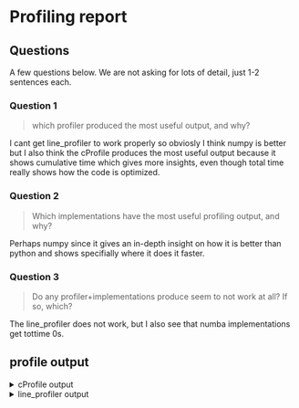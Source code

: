# Profiling report

## Questions

A few questions below. We are not asking for lots of detail,
just 1-2 sentences each.

### Question 1

> which profiler produced the most useful output, and why?

I cant get line_profiler to work properly so obviosly I think numpy is better but I also think the cProfile produces the most useful output because it shows cumulative time which gives more insights, even though total time really shows how the code is optimized.

### Question 2

> Which implementations have the most useful profiling output, and why?

Perhaps numpy since it gives an in-depth insight on how it is better than python and shows specifially where it does it faster.

### Question 3

> Do any profiler+implementations produce seem to not work at all? If so, which?

The line_profiler does not work, but I also see that numba implementations get tottime 0s.

## profile output

<details>
<summary>cProfile output</summary>

```
python3 -m in3110_instapy.profiling
Begin cProfile
Profiling python color2gray with cprofile:
         9 function calls in 2.529 seconds

   Ordered by: cumulative time

   ncalls  tottime  percall  cumtime  percall filename:lineno(function)
        3    2.529    0.843    2.529    0.843 python_filters.py:9(python_color2gray)
        3    0.000    0.000    0.000    0.000 {method 'disable' of '_lsprof.Profiler' objects}
        3    0.000    0.000    0.000    0.000 multiarray.py:85(empty_like)


Profiling numpy color2gray with cprofile:
         51 function calls in 0.013 seconds

   Ordered by: cumulative time
   List reduced from 15 to 10 due to restriction <10>

   ncalls  tottime  percall  cumtime  percall filename:lineno(function)
        3    0.012    0.004    0.013    0.004 numpy_filters.py:7(numpy_color2gray)
        3    0.001    0.000    0.001    0.000 shape_base.py:372(stack)
        3    0.000    0.000    0.000    0.000 {method 'astype' of 'numpy.ndarray' objects}
        3    0.000    0.000    0.000    0.000 shape_base.py:362(_stack_dispatcher)
        3    0.000    0.000    0.000    0.000 shape_base.py:455(<listcomp>)
        3    0.000    0.000    0.000    0.000 shape_base.py:443(<listcomp>)
        3    0.000    0.000    0.000    0.000 shape_base.py:207(_arrays_for_stack_dispatcher)
        3    0.000    0.000    0.000    0.000 shape_base.py:447(<setcomp>)
        3    0.000    0.000    0.000    0.000 {built-in method builtins.hasattr}
        9    0.000    0.000    0.000    0.000 {built-in method numpy.asanyarray}


Profiling numba color2gray with cprofile:
         9 function calls in 0.015 seconds

   Ordered by: cumulative time

   ncalls  tottime  percall  cumtime  percall filename:lineno(function)
        3    0.015    0.005    0.015    0.005 numba_filters.py:8(numba_color2gray)
        3    0.000    0.000    0.000    0.000 serialize.py:30(_numba_unpickle)
        3    0.000    0.000    0.000    0.000 {method 'disable' of '_lsprof.Profiler' objects}


Profiling cython color2gray with cprofile:
         6 function calls in 0.270 seconds

   Ordered by: cumulative time

   ncalls  tottime  percall  cumtime  percall filename:lineno(function)
        3    0.270    0.090    0.270    0.090 cython_filters.py:27(cython_color2gray)
        3    0.000    0.000    0.000    0.000 {method 'disable' of '_lsprof.Profiler' objects}


Profiling python color2sepia with cprofile:
         2764809 function calls in 7.028 seconds

   Ordered by: cumulative time

   ncalls  tottime  percall  cumtime  percall filename:lineno(function)
        3    6.835    2.278    7.028    2.343 python_filters.py:30(python_color2sepia)
  2764800    0.193    0.000    0.193    0.000 {built-in method builtins.min}
        3    0.000    0.000    0.000    0.000 {method 'disable' of '_lsprof.Profiler' objects}
        3    0.000    0.000    0.000    0.000 multiarray.py:85(empty_like)


Profiling numpy color2sepia with cprofile:
         54 function calls in 0.033 seconds

   Ordered by: cumulative time
   List reduced from 11 to 10 due to restriction <10>

   ncalls  tottime  percall  cumtime  percall filename:lineno(function)
        3    0.029    0.010    0.033    0.011 numpy_filters.py:23(numpy_color2sepia)
        6    0.000    0.000    0.003    0.000 fromnumeric.py:2100(clip)
        6    0.000    0.000    0.003    0.000 fromnumeric.py:53(_wrapfunc)
        6    0.000    0.000    0.003    0.000 {method 'clip' of 'numpy.ndarray' objects}
        6    0.003    0.000    0.003    0.000 _methods.py:90(_clip)
        6    0.001    0.000    0.001    0.000 {method 'astype' of 'numpy.ndarray' objects}
        3    0.000    0.000    0.000    0.000 {built-in method numpy.array}
        6    0.000    0.000    0.000    0.000 {built-in method builtins.getattr}
        6    0.000    0.000    0.000    0.000 fromnumeric.py:2096(_clip_dispatcher)
        3    0.000    0.000    0.000    0.000 {method 'disable' of '_lsprof.Profiler' objects}


Profiling numba color2sepia with cprofile:
         9 function calls in 0.014 seconds

   Ordered by: cumulative time

   ncalls  tottime  percall  cumtime  percall filename:lineno(function)
        3    0.014    0.005    0.014    0.005 numba_filters.py:29(numba_color2sepia)
        3    0.000    0.000    0.000    0.000 serialize.py:30(_numba_unpickle)
        3    0.000    0.000    0.000    0.000 {method 'disable' of '_lsprof.Profiler' objects}


Profiling cython color2sepia with cprofile:
         6 function calls in 1.648 seconds

   Ordered by: cumulative time

   ncalls  tottime  percall  cumtime  percall filename:lineno(function)
        3    1.648    0.549    1.648    0.549 cython_filters.py:51(cython_color2sepia)
        3    0.000    0.000    0.000    0.000 {method 'disable' of '_lsprof.Profiler' objects}


End cProfile
Begin line_profiler
Profiling python color2gray with line_profiler:
Timer unit: 1e-09 s

Total time: 1.01572 s
File: /Users/victorialangoe/Documents/Documents - Victoria’s MacBook Pro/UiO/IN4110_assignments/IN3110-victocla/assignment3/in3110_instapy/python_filters.py
Function: python_color2gray at line 9

Line #      Hits         Time  Per Hit   % Time  Line Contents
==============================================================
     9                                           def python_color2gray(image: np.array) -> np.array:
    10                                               """Convert rgb pixel array to grayscale
    11
    12                                               Args:
    13                                                   image (np.array)
    14                                               Returns:
    15                                                   np.array: gray_image
    16                                               """
    17         1       4000.0   4000.0      0.0      gray_image = np.empty_like(image)
    18         1       1000.0   1000.0      0.0      height, width = image.shape[:2]
    19
    20       481      66000.0    137.2      0.0      for row in range(height):
    21    307680   36302000.0    118.0      3.6          for column in range(width):
    22    307200  191530000.0    623.5     18.9              red, green, blue = image[row, column][:3]
    23    307200  678149000.0   2207.5     66.8              gray_value = int(0.21 * red + 0.72 * green + 0.07 * blue)
    24
    25    307200  109668000.0    357.0     10.8              gray_image[row, column] = gray_value
    26
    27         1          0.0      0.0      0.0      return gray_image

Profiling numpy color2gray with line_profiler:
Timer unit: 1e-09 s

Total time: 0.004722 s
File: /Users/victorialangoe/Documents/Documents - Victoria’s MacBook Pro/UiO/IN4110_assignments/IN3110-victocla/assignment3/in3110_instapy/numpy_filters.py
Function: numpy_color2gray at line 7

Line #      Hits         Time  Per Hit   % Time  Line Contents
==============================================================
     7                                           def numpy_color2gray(image: np.array) -> np.array:
     8                                               """Convert rgb pixel array to grayscale
     9
    10                                               Args:
    11                                                   image (np.array)
    12                                               Returns:
    13                                                   np.array: gray_image
    14                                               """
    15
    16         1    4161000.0    4e+06     88.1      gray_image = np.dot(image[..., :3], [0.21, 0.72, 0.07])
    17         1     162000.0 162000.0      3.4      gray_image = gray_image.astype(np.uint8)
    18         1     399000.0 399000.0      8.4      gray_image_3d = np.stack([gray_image, gray_image, gray_image], axis=-1)
    19
    20         1          0.0      0.0      0.0      return gray_image_3d

Profiling numba color2gray with line_profiler:
/Users/victorialangoe/Documents/Documents - Victoria’s MacBook Pro/UiO/IN4110_assignments/IN3110-victocla/assignment3/in3110_instapy/profiling.py:48: UserWarning: Adding a function with a __wrapped__ attribute. You may want to profile the wrapped function by adding numba_color2gray.__wrapped__ instead.
  profiler.add_function(filter)
/opt/homebrew/lib/python3.11/site-packages/line_profiler/line_profiler.py:75: UserWarning: Adding a function with a __wrapped__ attribute. You may want to profile the wrapped function by adding numba_color2gray.__wrapped__ instead.
  self.add_function(func)
Timer unit: 1e-09 s

Total time: 0 s
File: /Users/victorialangoe/Documents/Documents - Victoria’s MacBook Pro/UiO/IN4110_assignments/IN3110-victocla/assignment3/in3110_instapy/numba_filters.py
Function: numba_color2gray at line 8

Line #      Hits         Time  Per Hit   % Time  Line Contents
==============================================================
     8                                           @jit(nopython=True, parallel=True)
     9                                           def numba_color2gray(image: np.array) -> np.array:
    10                                               """Convert rgb pixel array to grayscale
    11
    12                                               Args:
    13                                                   image (np.array)
    14                                               Returns:
    15                                                   np.array: gray_image
    16                                               """
    17                                               gray_image = np.empty_like(image)
    18                                               height, width = image.shape[:2]
    19
    20                                               for row in prange(height):
    21                                                   for column in prange(width):
    22                                                       red, green, blue = image[row, column][:3]
    23                                                       gray_value = int(0.21 * red + 0.72 * green + 0.07 * blue)
    24                                                       gray_image[row, column] = [gray_value, gray_value, gray_value]
    25
    26                                               return gray_image
```

</details>

<details>
<summary>line_profiler output</summary>

python3 -m in3110_instapy.profiling
Begin cProfile
Profiling python color2gray with cprofile:
9 function calls in 2.534 seconds

Ordered by: cumulative time

ncalls tottime percall cumtime percall filename:lineno(function)
3 2.534 0.845 2.534 0.845 python_filters.py:9(python_color2gray)
3 0.000 0.000 0.000 0.000 {method 'disable' of '\_lsprof.Profiler' objects}
3 0.000 0.000 0.000 0.000 multiarray.py:85(empty_like)

Profiling numpy color2gray with cprofile:
51 function calls in 0.014 seconds

Ordered by: cumulative time
List reduced from 15 to 10 due to restriction <10>

ncalls tottime percall cumtime percall filename:lineno(function)
3 0.012 0.004 0.014 0.005 numpy_filters.py:7(numpy_color2gray)
3 0.001 0.000 0.001 0.000 shape_base.py:372(stack)
3 0.000 0.000 0.000 0.000 {method 'astype' of 'numpy.ndarray' objects}
3 0.000 0.000 0.000 0.000 shape_base.py:362(\_stack_dispatcher)
3 0.000 0.000 0.000 0.000 shape_base.py:207(\_arrays_for_stack_dispatcher)
3 0.000 0.000 0.000 0.000 shape_base.py:447(<setcomp>)
3 0.000 0.000 0.000 0.000 shape_base.py:455(<listcomp>)
3 0.000 0.000 0.000 0.000 shape_base.py:443(<listcomp>)
3 0.000 0.000 0.000 0.000 {built-in method builtins.hasattr}
9 0.000 0.000 0.000 0.000 {built-in method numpy.asanyarray}

Profiling numba color2gray with cprofile:
9 function calls in 0.015 seconds

Ordered by: cumulative time

ncalls tottime percall cumtime percall filename:lineno(function)
3 0.015 0.005 0.015 0.005 numba_filters.py:8(numba_color2gray)
3 0.000 0.000 0.000 0.000 serialize.py:30(\_numba_unpickle)
3 0.000 0.000 0.000 0.000 {method 'disable' of '\_lsprof.Profiler' objects}

Profiling cython color2gray with cprofile:
6 function calls in 0.270 seconds

Ordered by: cumulative time

ncalls tottime percall cumtime percall filename:lineno(function)
3 0.270 0.090 0.270 0.090 cython_filters.py:27(cython_color2gray)
3 0.000 0.000 0.000 0.000 {method 'disable' of '\_lsprof.Profiler' objects}

Profiling python color2sepia with cprofile:
2764809 function calls in 6.966 seconds

Ordered by: cumulative time

ncalls tottime percall cumtime percall filename:lineno(function)
3 6.773 2.258 6.966 2.322 python_filters.py:30(python_color2sepia)
2764800 0.193 0.000 0.193 0.000 {built-in method builtins.min}
3 0.000 0.000 0.000 0.000 {method 'disable' of '\_lsprof.Profiler' objects}
3 0.000 0.000 0.000 0.000 multiarray.py:85(empty_like)

Profiling numpy color2sepia with cprofile:
54 function calls in 0.033 seconds

Ordered by: cumulative time
List reduced from 11 to 10 due to restriction <10>

ncalls tottime percall cumtime percall filename:lineno(function)
3 0.029 0.010 0.033 0.011 numpy_filters.py:23(numpy_color2sepia)
6 0.000 0.000 0.002 0.000 fromnumeric.py:2100(clip)
6 0.000 0.000 0.002 0.000 fromnumeric.py:53(\_wrapfunc)
6 0.000 0.000 0.002 0.000 {method 'clip' of 'numpy.ndarray' objects}
6 0.002 0.000 0.002 0.000 \_methods.py:90(\_clip)
6 0.001 0.000 0.001 0.000 {method 'astype' of 'numpy.ndarray' objects}
3 0.000 0.000 0.000 0.000 {built-in method numpy.array}
6 0.000 0.000 0.000 0.000 {built-in method builtins.getattr}
6 0.000 0.000 0.000 0.000 fromnumeric.py:2096(\_clip_dispatcher)
3 0.000 0.000 0.000 0.000 {method 'disable' of '\_lsprof.Profiler' objects}

Profiling numba color2sepia with cprofile:
9 function calls in 0.014 seconds

Ordered by: cumulative time

ncalls tottime percall cumtime percall filename:lineno(function)
3 0.014 0.005 0.014 0.005 numba_filters.py:29(numba_color2sepia)
3 0.000 0.000 0.000 0.000 serialize.py:30(\_numba_unpickle)
3 0.000 0.000 0.000 0.000 {method 'disable' of '\_lsprof.Profiler' objects}

Profiling cython color2sepia with cprofile:
6 function calls in 1.640 seconds

Ordered by: cumulative time

ncalls tottime percall cumtime percall filename:lineno(function)
3 1.640 0.547 1.640 0.547 cython_filters.py:51(cython_color2sepia)
3 0.000 0.000 0.000 0.000 {method 'disable' of '\_lsprof.Profiler' objects}

End cProfile
Begin line_profiler
Profiling python color2gray with line_profiler:
Timer unit: 1e-09 s

Total time: 0 s
File: /Users/victorialangoe/Documents/Documents - Victoria’s MacBook Pro/UiO/IN4110_assignments/IN3110-victocla/assignment3/in3110_instapy/python_filters.py
Function: python_color2gray at line 9

# Line # Hits Time Per Hit % Time Line Contents

     9                                           def python_color2gray(image: np.array) -> np.array:
    10                                               """Convert rgb pixel array to grayscale
    11
    12                                               Args:
    13                                                   image (np.array)
    14                                               Returns:
    15                                                   np.array: gray_image
    16                                               """
    17                                               gray_image = np.empty_like(image)
    18                                               height, width = image.shape[:2]
    19
    20                                               for row in range(height):
    21                                                   for column in range(width):
    22                                                       red, green, blue = image[row, column][:3]
    23                                                       gray_value = int(0.21 * red + 0.72 * green + 0.07 * blue)
    24
    25                                                       gray_image[row, column] = gray_value
    26
    27                                               return gray_image

Profiling numpy color2gray with line_profiler:
Timer unit: 1e-09 s

Total time: 0 s
File: /Users/victorialangoe/Documents/Documents - Victoria’s MacBook Pro/UiO/IN4110_assignments/IN3110-victocla/assignment3/in3110_instapy/numpy_filters.py
Function: numpy_color2gray at line 7

# Line # Hits Time Per Hit % Time Line Contents

     7                                           def numpy_color2gray(image: np.array) -> np.array:
     8                                               """Convert rgb pixel array to grayscale
     9
    10                                               Args:
    11                                                   image (np.array)
    12                                               Returns:
    13                                                   np.array: gray_image
    14                                               """
    15
    16                                               gray_image = np.dot(image[..., :3], [0.21, 0.72, 0.07])
    17                                               gray_image = gray_image.astype(np.uint8)
    18                                               gray_image_3d = np.stack([gray_image, gray_image, gray_image], axis=-1)
    19
    20                                               return gray_image_3d

Profiling numba color2gray with line_profiler:
/Users/victorialangoe/Documents/Documents - Victoria’s MacBook Pro/UiO/IN4110_assignments/IN3110-victocla/assignment3/in3110_instapy/profiling.py:62: UserWarning: Adding a function with a **wrapped** attribute. You may want to profile the wrapped function by adding numba_color2gray.**wrapped** instead.
profiler.add_function(filter)
Timer unit: 1e-09 s

Total time: 0 s
File: /Users/victorialangoe/Documents/Documents - Victoria’s MacBook Pro/UiO/IN4110_assignments/IN3110-victocla/assignment3/in3110_instapy/numba_filters.py
Function: numba_color2gray at line 8

# Line # Hits Time Per Hit % Time Line Contents

     8                                           @jit(nopython=True, parallel=True)
     9                                           def numba_color2gray(image: np.array) -> np.array:
    10                                               """Convert rgb pixel array to grayscale
    11
    12                                               Args:
    13                                                   image (np.array)
    14                                               Returns:
    15                                                   np.array: gray_image
    16                                               """
    17                                               gray_image = np.empty_like(image)
    18                                               height, width = image.shape[:2]
    19
    20                                               for row in prange(height):
    21                                                   for column in prange(width):
    22                                                       red, green, blue = image[row, column][:3]
    23                                                       gray_value = int(0.21 * red + 0.72 * green + 0.07 * blue)
    24                                                       gray_image[row, column] = [gray_value, gray_value, gray_value]
    25
    26                                               return gray_image

Profiling cython color2gray with line_profiler:
Timer unit: 1e-09 s

Profiling python color2sepia with line_profiler:
Timer unit: 1e-09 s

Total time: 0 s
File: /Users/victorialangoe/Documents/Documents - Victoria’s MacBook Pro/UiO/IN4110_assignments/IN3110-victocla/assignment3/in3110_instapy/python_filters.py
Function: python_color2sepia at line 30

# Line # Hits Time Per Hit % Time Line Contents

    30                                           def python_color2sepia(image: np.array) -> np.array:
    31                                               """Convert rgb pixel array to sepia
    32
    33                                               Args:
    34                                                   image (any)
    35                                               Returns:
    36                                                   np.array: sepia_image
    37                                               """
    38                                               sepia_image = np.empty_like(image)
    39                                               height, width = image.shape[:2]
    40                                               sepia_matrix = [
    41                                                   [0.393, 0.769, 0.189],
    42                                                   [0.349, 0.686, 0.168],
    43                                                   [0.272, 0.534, 0.131],
    44                                               ]
    45
    46                                               for row in range(height):
    47                                                   for column in range(width):
    48                                                       red, green, blue = image[row, column][:3]
    49                                                       sepia_r = int(
    50                                                           red * sepia_matrix[0][0]
    51                                                           + green * sepia_matrix[0][1]
    52                                                           + blue * sepia_matrix[0][2]
    53                                                       )
    54                                                       sepia_g = int(
    55                                                           red * sepia_matrix[1][0]
    56                                                           + green * sepia_matrix[1][1]
    57                                                           + blue * sepia_matrix[1][2]
    58                                                       )
    59                                                       sepia_b = int(
    60                                                           red * sepia_matrix[2][0]
    61                                                           + green * sepia_matrix[2][1]
    62                                                           + blue * sepia_matrix[2][2]
    63                                                       )
    64                                                       sepia_image[row, column] = [
    65                                                           min(sepia_r, 255),
    66                                                           min(sepia_g, 255),
    67                                                           min(sepia_b, 255),
    68                                                       ]
    69
    70                                               return sepia_image

Profiling numpy color2sepia with line_profiler:
Timer unit: 1e-09 s

Total time: 0 s
File: /Users/victorialangoe/Documents/Documents - Victoria’s MacBook Pro/UiO/IN4110_assignments/IN3110-victocla/assignment3/in3110_instapy/numpy_filters.py
Function: numpy_color2sepia at line 23

# Line # Hits Time Per Hit % Time Line Contents

    23                                           def numpy_color2sepia(image: np.array, k: float = 1) -> np.array:
    24                                               """Convert rgb pixel array to sepia
    25
    26                                               Args:
    27                                                   image (np.array)
    28                                                   k (float): amount of sepia (optional)
    29
    30                                               The amount of sepia is given as a fraction, k=0 yields no sepia while
    31                                               k=1 yields full sepia.
    32
    33                                               (note: implementing 'k' is a bonus task,
    34                                                   you may ignore it)
    35
    36                                               Returns:
    37                                                   np.array: sepia_image
    38                                               """
    39                                               if k > 1 or k < 0:
    40                                                   raise ValueError(f"k needs to be within range 0 to 1. k is {k}")
    41
    42                                               sepia_matrix = np.array(
    43                                                   [
    44                                                       [0.393, 0.769, 0.189],
    45                                                       [0.349, 0.686, 0.168],
    46                                                       [0.272, 0.534, 0.131],
    47                                                   ]
    48                                               )
    49
    50                                               sepia_image = np.dot(image[..., :3], sepia_matrix.T)
    51                                               sepia_image = np.clip(sepia_image, 0, 255).astype(np.uint8)
    52
    53                                               if k == 0:
    54                                                   return sepia_image
    55
    56                                               blended_image = k * sepia_image + (1 - k) * image[..., :3]
    57                                               blended_image = np.clip(blended_image, 0, 255).astype(np.uint8)
    58
    59                                               return blended_image

Profiling numba color2sepia with line_profiler:
/Users/victorialangoe/Documents/Documents - Victoria’s MacBook Pro/UiO/IN4110_assignments/IN3110-victocla/assignment3/in3110_instapy/profiling.py:62: UserWarning: Adding a function with a **wrapped** attribute. You may want to profile the wrapped function by adding numba_color2sepia.**wrapped** instead.
profiler.add_function(filter)
Timer unit: 1e-09 s

Total time: 0 s
File: /Users/victorialangoe/Documents/Documents - Victoria’s MacBook Pro/UiO/IN4110_assignments/IN3110-victocla/assignment3/in3110_instapy/numba_filters.py
Function: numba_color2sepia at line 29

# Line # Hits Time Per Hit % Time Line Contents

    29                                           @jit(nopython=True, parallel=True)
    30                                           def numba_color2sepia(image: np.array) -> np.array:
    31                                               """Convert rgb pixel array to sepia
    32
    33                                               Args:
    34                                                   image (np.array)
    35                                               Returns:
    36                                                   np.array: sepia_image
    37                                               """
    38                                               sepia_image = np.empty_like(image)
    39                                               height, width = image.shape[:2]
    40                                               sepia_matrix = np.array(
    41                                                   [
    42                                                       [0.393, 0.769, 0.189],
    43                                                       [0.349, 0.686, 0.168],
    44                                                       [0.272, 0.534, 0.131],
    45                                                   ]
    46                                               )
    47
    48                                               for row in prange(height):
    49                                                   for column in prange(width):
    50                                                       red, green, blue = image[row, column][:3]
    51                                                       sepia_r = int(
    52                                                           red * sepia_matrix[0][0]
    53                                                           + green * sepia_matrix[0][1]
    54                                                           + blue * sepia_matrix[0][2]
    55                                                       )
    56                                                       sepia_g = int(
    57                                                           red * sepia_matrix[1][0]
    58                                                           + green * sepia_matrix[1][1]
    59                                                           + blue * sepia_matrix[1][2]
    60                                                       )
    61                                                       sepia_b = int(
    62                                                           red * sepia_matrix[2][0]
    63                                                           + green * sepia_matrix[2][1]
    64                                                           + blue * sepia_matrix[2][2]
    65                                                       )
    66                                                       sepia_image[row, column] = [
    67                                                           min(sepia_r, 255),
    68                                                           min(sepia_g, 255),
    69                                                           min(sepia_b, 255),
    70                                                       ]
    71
    72                                               return sepia_image

Profiling cython color2sepia with line_profiler:
Timer unit: 1e-09 s

Total time: 0 s
File: /Users/victorialangoe/Documents/Documents - Victoria’s MacBook Pro/UiO/IN4110_assignments/IN3110-victocla/assignment3/in3110_instapy/profiling.py
Function: python_wrapper_color2sepia at line 41

# Line # Hits Time Per Hit % Time Line Contents

    41                                           def python_wrapper_color2sepia(image):
    42                                               return cython_color2sepia(image)

End line_profiler

</details>
